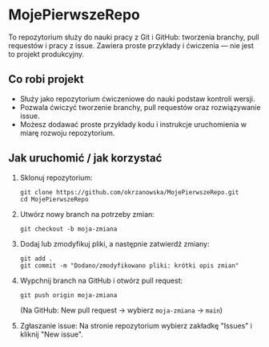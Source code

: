 # MojePierwszeRepo

To repozytorium służy do nauki pracy z Git i GitHub: tworzenia branchy, pull requestów i pracy z issue. Zawiera proste przykłady i ćwiczenia — nie jest to projekt produkcyjny.

## Co robi projekt
- Służy jako repozytorium ćwiczeniowe do nauki podstaw kontroli wersji.
- Pozwala ćwiczyć tworzenie branchy, pull requestów oraz rozwiązywanie issue.
- Możesz dodawać proste przykłady kodu i instrukcje uruchomienia w miarę rozwoju repozytorium.

## Jak uruchomić / jak korzystać
1. Sklonuj repozytorium:
   ```
   git clone https://github.com/okrzanowska/MojePierwszeRepo.git
   cd MojePierwszeRepo
   ```

3. Utwórz nowy branch na potrzeby zmian:
   ```
   git checkout -b moja-zmiana
   ```
   
5. Dodaj lub zmodyfikuj pliki, a następnie zatwierdź zmiany:
   ```
   git add .
   git commit -m "Dodano/zmodyfikowano pliki: krótki opis zmian"
   ```
   
7. Wypchnij branch na GitHub i otwórz pull request:
   ```
   git push origin moja-zmiana
   ```
   (Na GitHub: New pull request -> wybierz `moja-zmiana` -> `main`)

9. Zgłaszanie issue:
   Na stronie repozytorium wybierz zakładkę "Issues" i kliknij "New issue".
